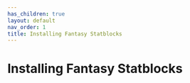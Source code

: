 ```yaml
---
has_children: true
layout: default
nav_order: 1
title: Installing Fantasy Statblocks
---
```


# Installing Fantasy Statblocks
